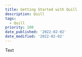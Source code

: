 ```yaml
---
title: Getting Started with Quill
description: Quill
tags:
  - Quill
priority: 100
date_published: '2022-02-02'
date_modified: '2022-02-02'
---
```


Text

